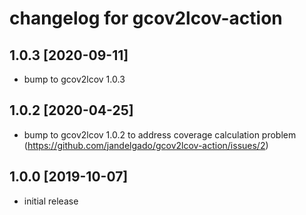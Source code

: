 # changelog for gcov2lcov-action

## 1.0.3 [2020-09-11]

* bump to gcov2lcov 1.0.3 

## 1.0.2 [2020-04-25]

* bump to gcov2lcov 1.0.2 to address coverage calculation problem
  (https://github.com/jandelgado/gcov2lcov-action/issues/2)

## 1.0.0 [2019-10-07]

* initial release
